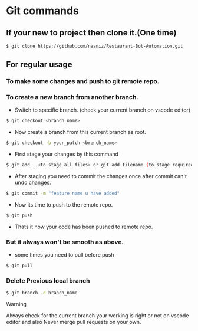 # Git commands
## If your new to project then clone it.(One time)
```sh
$ git clone https://github.com/naaniz/Restaurant-Bot-Automation.git
```
## For regular usage
### To make some changes and push to git remote repo.
### To create a new branch from another branch.
- Switch to specific branch. (check your current branch on vscode editor)
```sh
$ git checkout <branch_name>   
```
- Now create a branch from this current branch as root.
```sh
$ git checkout -b your_patch <branch_name>
```
- First stage your changes by this command
```sh
$ git add . <to stage all files> or git add filename (to stage required file only)
```
- After staging you need to commit the changes once after commit can't undo changes.
```sh
$ git commit -m "feature name u have added"
```
- Now its time to push to the remote repo.
```sh
$ git push
```
- Thats it now your code has been pushed to remote repo.
### But it always won't be smooth as above.
- some times you need to pull before push
```sh
$ git pull
```
### Delete Previous local branch 
```sh
$ git branch -d branch_name
```

>[!WARNING]
>Always check for the current branch your working is right or not on vscode editor and also Never merge pull requests on your own.
